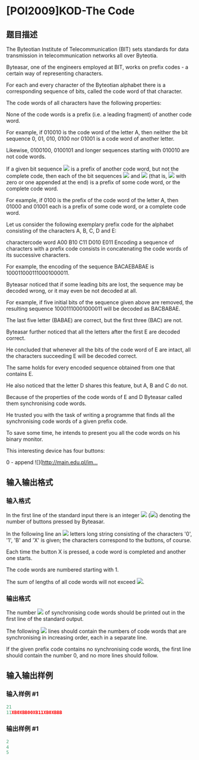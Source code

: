 # [POI2009]KOD-The Code

## 题目描述

The Byteotian Institute of Telecommunication (BIT) sets standards for data transmission in telecommunication networks all over Byteotia.

Byteasar, one of the engineers employed at BIT, works on prefix codes - a certain way of representing characters.

For each and every character of the Byteotian alphabet there is a corresponding sequence of bits, called the code word of that character.

The code words of all characters have the following properties:

None of the code words is a prefix (i.e. a leading fragment) of another code word.

For example, if 010010 is the code word of the letter A, then neither the bit sequence 0, 01, 010, 0100 nor 01001 is a code word of another letter.

Likewise, 0100100, 0100101 and longer sequences starting with 010010 are not code words.

If a given bit sequence ![](http://main.edu.pl/images/OI16/kod-en-tex.1.png) is a prefix of another code word, but not the complete code, then each of the bit sequences ![](http://main.edu.pl/images/OI16/kod-en-tex.2.png) and ![](http://main.edu.pl/images/OI16/kod-en-tex.3.png) (that is, ![](http://main.edu.pl/images/OI16/kod-en-tex.4.png) with zero or one appended at the end) is a prefix of some code word, or the complete code word.

For example, if 0100 is the prefix of the code word of the letter A, then 01000 and 01001 each is a prefix of some code word, or a complete code word.

Let us consider the following exemplary prefix code for the alphabet consisting of the characters A, B, C, D and E:

charactercode word A00 B10 C11 D010 E011 Encoding a sequence of characters with a prefix code consists in concatenating the code words of its successive characters.

For example, the encoding of the sequence BACAEBABAE is 1000110001110001000011.

Byteasar noticed that if some leading bits are lost, the sequence may be decoded wrong, or it may even be not decoded at all.

For example, if five initial bits of the sequence given above are removed, the resulting sequence 10001110001000011 will be decoded as BACBABAE.

The last five letter (BABAE) are correct, but the first three (BAC) are not.

Byteasar further noticed that all the letters after the first E are decoded correct.

He concluded that whenever all the bits of the code word of E are intact, all the characters succeeding E will be decoded correct.

The same holds for every encoded sequence obtained from one that contains E.

He also noticed that the letter D shares this feature, but A, B and C do not.

Because of the properties of the code words of E and D Byteasar called them synchronising code words.

He trusted you with the task of writing a programme that finds all the synchronising code words of a given prefix code.

To save some time, he intends to present you all the code words on his binary monitor.

This interesting device has four buttons:

0 - append ![](http://main.edu.pl/im…

## 输入输出格式

### 输入格式

In the first line of the standard input there is an integer ![](http://main.edu.pl/images/OI16/kod-en-tex.7.png) (![](http://main.edu.pl/images/OI16/kod-en-tex.8.png)) denoting the number of buttons pressed by Byteasar.

In the following line an ![](http://main.edu.pl/images/OI16/kod-en-tex.9.png) letters long string consisting of the characters '0', '1', 'B' and 'X' is given; the characters correspond to the buttons, of course.

Each time the button X is pressed, a code word is completed and another one starts.

The code words are numbered starting with 1.

The sum of lengths of all code words will not exceed ![](http://main.edu.pl/images/OI16/kod-en-tex.10.png).

### 输出格式

The number ![](http://main.edu.pl/images/OI16/kod-en-tex.11.png) of synchronising code words should be printed out in the first line of the standard output.

The following ![](http://main.edu.pl/images/OI16/kod-en-tex.12.png) lines should contain the numbers of code words that are synchronising in increasing order, each in a separate line.

If the given prefix code contains no synchronising code words, the first line should contain the number 0, and no more lines should follow.

## 输入输出样例

### 输入样例 #1

```cpp
21
11XB0XBB00XB11XB0XBBB

```
### 输出样例 #1

```cpp
2
4
5

```
